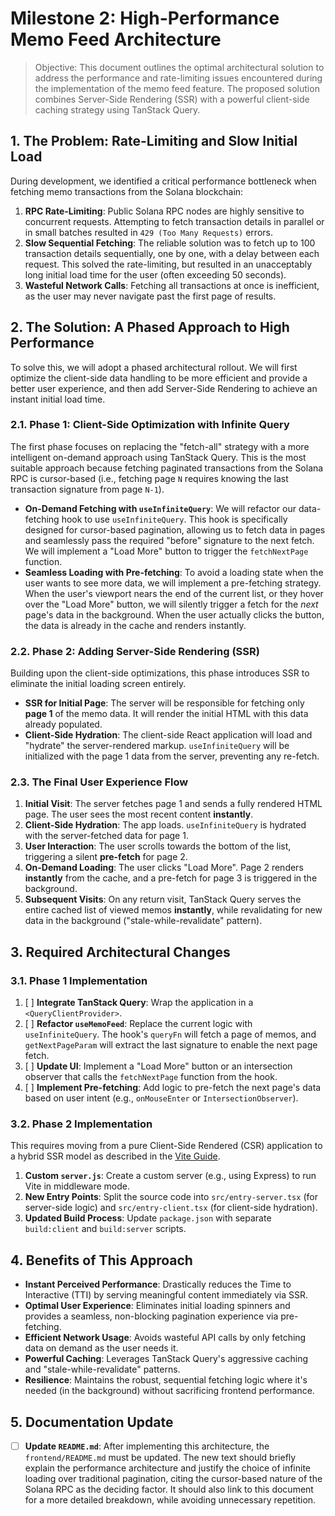 # Milestone 2: High-Performance Memo Feed Architecture

> Objective: This document outlines the optimal architectural solution to address the performance and rate-limiting issues encountered during the implementation of the memo feed feature. The proposed solution combines Server-Side Rendering (SSR) with a powerful client-side caching strategy using TanStack Query.

## 1. The Problem: Rate-Limiting and Slow Initial Load

During development, we identified a critical performance bottleneck when fetching memo transactions from the Solana blockchain:

1. **RPC Rate-Limiting**: Public Solana RPC nodes are highly sensitive to concurrent requests. Attempting to fetch transaction details in parallel or in small batches resulted in `429 (Too Many Requests)` errors.
2. **Slow Sequential Fetching**: The reliable solution was to fetch up to 100 transaction details sequentially, one by one, with a delay between each request. This solved the rate-limiting, but resulted in an unacceptably long initial load time for the user (often exceeding 50 seconds).
3. **Wasteful Network Calls**: Fetching all transactions at once is inefficient, as the user may never navigate past the first page of results.

## 2. The Solution: A Phased Approach to High Performance

To solve this, we will adopt a phased architectural rollout. We will first optimize the client-side data handling to be more efficient and provide a better user experience, and then add Server-Side Rendering to achieve an instant initial load time.

### 2.1. Phase 1: Client-Side Optimization with Infinite Query

The first phase focuses on replacing the "fetch-all" strategy with a more intelligent on-demand approach using TanStack Query. This is the most suitable approach because fetching paginated transactions from the Solana RPC is cursor-based (i.e., fetching page `N` requires knowing the last transaction signature from page `N-1`).

- **On-Demand Fetching with `useInfiniteQuery`**: We will refactor our data-fetching hook to use `useInfiniteQuery`. This hook is specifically designed for cursor-based pagination, allowing us to fetch data in pages and seamlessly pass the required "before" signature to the next fetch. We will implement a "Load More" button to trigger the `fetchNextPage` function.
- **Seamless Loading with Pre-fetching**: To avoid a loading state when the user wants to see more data, we will implement a pre-fetching strategy. When the user's viewport nears the end of the current list, or they hover over the "Load More" button, we will silently trigger a fetch for the *next* page's data in the background. When the user actually clicks the button, the data is already in the cache and renders instantly.

### 2.2. Phase 2: Adding Server-Side Rendering (SSR)

Building upon the client-side optimizations, this phase introduces SSR to eliminate the initial loading screen entirely.

- **SSR for Initial Page**: The server will be responsible for fetching only **page 1** of the memo data. It will render the initial HTML with this data already populated.
- **Client-Side Hydration**: The client-side React application will load and "hydrate" the server-rendered markup. `useInfiniteQuery` will be initialized with the page 1 data from the server, preventing any re-fetch.

### 2.3. The Final User Experience Flow

1. **Initial Visit**: The server fetches page 1 and sends a fully rendered HTML page. The user sees the most recent content **instantly**.
2. **Client-Side Hydration**: The app loads. `useInfiniteQuery` is hydrated with the server-fetched data for page 1.
3. **User Interaction**: The user scrolls towards the bottom of the list, triggering a silent **pre-fetch** for page 2.
4. **On-Demand Loading**: The user clicks "Load More". Page 2 renders **instantly** from the cache, and a pre-fetch for page 3 is triggered in the background.
5. **Subsequent Visits**: On any return visit, TanStack Query serves the entire cached list of viewed memos **instantly**, while revalidating for new data in the background ("stale-while-revalidate" pattern).

## 3. Required Architectural Changes

### 3.1. Phase 1 Implementation

1. [ ] **Integrate TanStack Query**: Wrap the application in a `<QueryClientProvider>`.
2. [ ] **Refactor `useMemoFeed`**: Replace the current logic with `useInfiniteQuery`. The hook's `queryFn` will fetch a page of memos, and `getNextPageParam` will extract the last signature to enable the next page fetch.
3. [ ] **Update UI**: Implement a "Load More" button or an intersection observer that calls the `fetchNextPage` function from the hook.
4. [ ] **Implement Pre-fetching**: Add logic to pre-fetch the next page's data based on user intent (e.g., `onMouseEnter` or `IntersectionObserver`).

### 3.2. Phase 2 Implementation

This requires moving from a pure Client-Side Rendered (CSR) application to a hybrid SSR model as described in the [Vite Guide](https://vite.dev/guide/ssr).

1. **Custom `server.js`**: Create a custom server (e.g., using Express) to run Vite in middleware mode.
2. **New Entry Points**: Split the source code into `src/entry-server.tsx` (for server-side logic) and `src/entry-client.tsx` (for client-side hydration).
3. **Updated Build Process**: Update `package.json` with separate `build:client` and `build:server` scripts.

## 4. Benefits of This Approach

- **Instant Perceived Performance**: Drastically reduces the Time to Interactive (TTI) by serving meaningful content immediately via SSR.
- **Optimal User Experience**: Eliminates initial loading spinners and provides a seamless, non-blocking pagination experience via pre-fetching.
- **Efficient Network Usage**: Avoids wasteful API calls by only fetching data on demand as the user needs it.
- **Powerful Caching**: Leverages TanStack Query's aggressive caching and "stale-while-revalidate" patterns.
- **Resilience**: Maintains the robust, sequential fetching logic where it's needed (in the background) without sacrificing frontend performance.

## 5. Documentation Update

- [ ] **Update `README.md`**: After implementing this architecture, the `frontend/README.md` must be updated. The new text should briefly explain the performance architecture and justify the choice of infinite loading over traditional pagination, citing the cursor-based nature of the Solana RPC as the deciding factor. It should also link to this document for a more detailed breakdown, while avoiding unnecessary repetition.
